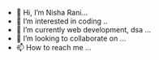- 👋 Hi, I’m Nisha Rani...
- 👀 I’m interested in coding ..
- 🌱 I’m currently web development, dsa ...
- 💞️ I’m looking to collaborate on ...
- 📫 How to reach me ...

<!---
geniusnisha/geniusnisha is a ✨ special ✨ repository because its `README.md` (this file) appears on your GitHub profile.
You can click the Preview link to take a look at your changes.
--->
